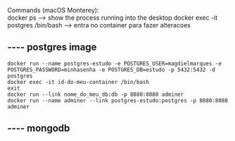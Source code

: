 Commands (macOS Monterey): \
  docker ps --> show the process running into the desktop
  docker exec -it postgres /bin/bash --> entra no container para fazer alteracoes 
  ## ---- postgres image
    docker run --name postgres-estudo -e POSTGRES_USER=magdielmarques -e POSTGRES_PASSWORD=minhasenha -e POSTGRES_DB=estudo -p 5432:5432 -d postgres
    docker exec -it id-do-meu-container /bin/bash
    exit
    docker run --link nome_do_meu_db:db -p 8080:8080 adminer
    docker run --name adminer --link postgres-estudo:postgres -p 8080:8080 adminer

  ## ---- mongodb

